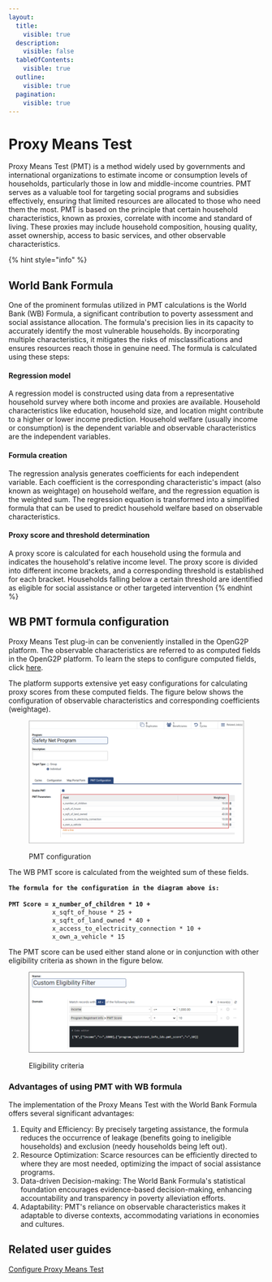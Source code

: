 ```yaml
---
layout:
  title:
    visible: true
  description:
    visible: false
  tableOfContents:
    visible: true
  outline:
    visible: true
  pagination:
    visible: true
---
```


# Proxy Means Test

Proxy Means Test (PMT) is a method widely used by governments and international organizations to estimate income or consumption levels of households, particularly those in low and middle-income countries. PMT serves as a valuable tool for targeting social programs and subsidies effectively, ensuring that limited resources are allocated to those who need them the most. PMT is based on the principle that certain household characteristics, known as proxies, correlate with income and standard of living. These proxies may include household composition, housing quality, asset ownership, access to basic services, and other observable characteristics.

{% hint style="info" %}
## World Bank Formula

One of the prominent formulas utilized in PMT calculations is the World Bank (WB) Formula, a significant contribution to poverty assessment and social assistance allocation. The formula's precision lies in its capacity to accurately identify the most vulnerable households. By incorporating multiple characteristics, it mitigates the risks of misclassifications and ensures resources reach those in genuine need. The formula is calculated using these steps:

#### Regression model

A regression model is constructed using data from a representative household survey where both income and proxies are available. Household characteristics like education, household size, and location might contribute to a higher or lower income prediction. Household welfare (usually income or consumption) is the dependent variable and observable characteristics are the independent variables.

#### Formula creation

The regression analysis generates coefficients for each independent variable. Each coefficient is the corresponding characteristic's impact (also known as weightage) on household welfare, and the regression equation is the weighted sum. The regression equation is transformed into a simplified formula that can be used to predict household welfare based on observable characteristics.

#### Proxy score and threshold determination

A proxy score is calculated for each household using the formula and indicates the household's relative income level. The proxy score is divided into different income brackets, and a corresponding threshold is established for each bracket. Households falling below a certain threshold are identified as eligible for social assistance or other targeted intervention
{% endhint %}

## WB PMT formula configuration

Proxy Means Test plug-in can be conveniently installed in the OpenG2P platform. The observable characteristics are referred to as computed fields in the OpenG2P platform. To learn the steps to configure computed fields, click [here](https://app.gitbook.com/o/bnTr6Kp4z4CXR4QVIPSa/s/CwMntokukpQZjoCcqMwL/\~/changes/151/guides/user-guides/eligibility-and-program-enrollment/configuration/configure-proxy-mean-test).

The platform supports extensive yet easy configurations for calculating proxy scores from these computed fields. The figure below shows the configuration of observable characteristics and corresponding coefficients (weightage).

<figure><img src="../../../.gitbook/assets/pmt_configuration (1).png" alt=""><figcaption><p>PMT configuration</p></figcaption></figure>

The WB PMT score is calculated from the weighted sum of these fields.

<pre><code><strong>The formula for the configuration in the diagram above is:
</strong>
<strong>PMT Score = x_number_of_children * 10 +
</strong>            x_sqft_of_house * 25 +
            x_sqft_of_land_owned * 40 +
            x_access_to_electricity_connection * 10 +
            x_own_a_vehicle * 15             
</code></pre>

The PMT score can be used either stand alone or in conjunction with other eligibility criteria as shown in the figure below.

<figure><img src="../../../.gitbook/assets/eligibility-filters.png" alt=""><figcaption><p>Eligibility criteria</p></figcaption></figure>

### Advantages of using PMT with WB formula

The implementation of the Proxy Means Test with the World Bank Formula offers several significant advantages:

1. Equity and Efficiency: By precisely targeting assistance, the formula reduces the occurrence of leakage (benefits going to ineligible households) and exclusion (needy households being left out).
2. Resource Optimization: Scarce resources can be efficiently directed to where they are most needed, optimizing the impact of social assistance programs.
3. Data-driven Decision-making: The World Bank Formula's statistical foundation encourages evidence-based decision-making, enhancing accountability and transparency in poverty alleviation efforts.
4. Adaptability: PMT's reliance on observable characteristics makes it adaptable to diverse contexts, accommodating variations in economies and cultures.

## Related user guides

[Configure Proxy Means Test](user-guides/configure-proxy-means-test.md)

####
